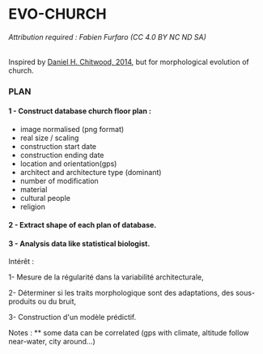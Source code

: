 # EVO-CHURCH

###### Attribution required : Fabien Furfaro (CC 4.0 BY NC ND SA)

Inspired by [Daniel H. Chitwood, 2014](https://doi.org/10.1371/journal.pone.0109229), but for morphological evolution of church.

### PLAN

#### 1 - Construct database church floor plan :

* image normalised (png format)
* real size / scaling
* construction start date
* construction ending date
* location and orientation(gps)
* architect and architecture type (dominant)
* number of modification
* material
* cultural people
* religion

#### 2 - Extract shape of each plan of database.

#### 3 - Analysis data like statistical biologist.

Intérêt : 

1- Mesure de la régularité dans la variabilité architecturale,

2- Déterminer si les traits morphologique sont des adaptations, des sous-produits ou du bruit,

3- Construction d'un modèle prédictif.

Notes :
** some data can be correlated (gps with climate, altitude follow near-water, city around...)

